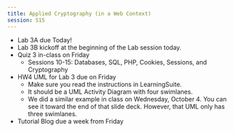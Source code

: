 ```yaml
---
title: Applied Cryptography (in a Web Context)
session: S15
---
```

* Lab 3A due Today!
* Lab 3B kickoff at the beginning of the Lab session today.
* Quiz 3 in-class on Friday
    * Sessions 10-15: Databases, SQL, PHP, Cookies, Sessions, and Cryptography
* HW4 UML for Lab 3 due on Friday
    * Make sure you read the instructions in LearningSuite.
    * It should be a UML Activity Diagram with four swimlanes.
    * We did a similar example in class on Wednesday, October 4. You can see it toward the end of that slide deck. However, that UML only has three swimlanes.
* Tutorial Blog due a week from Friday